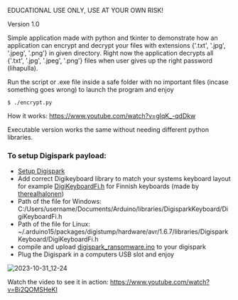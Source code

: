 EDUCATIONAL USE ONLY, USE AT YOUR OWN RISK!

Version 1.0

Simple application made with python and tkinter to demonstrate how an application can encrypt and decrypt your files with extensions {'.txt', '.jpg', '.jpeg', '.png'} in given directory. Right now the application decrypts all {'.txt', '.jpg', '.jpeg', '.png'} files when user gives up the right password (lihapulla). 

Run the script or .exe file inside a safe folder with no important files (incase something goes wrong) to launch the program and enjoy

```
$ ./encrypt.py
```

How it works: https://www.youtube.com/watch?v=glqK_-qdDkw

Executable version works the same without needing different python libraries.

### To setup Digispark payload:
- [Setup Digispark](https://github.com/therealhalonen/PhishSticks/blob/master/notes/ollikainen/notes.md#digispark)
- Add correct Digikeyboard library to match your systems keyboard layout for example [DigiKeyboardFi.h](https://github.com/therealhalonen/DigiKeyboardFi/blob/master/DigiKeyboardFi.h) for Finnish keyboards (made by [therealhalonen](https://github.com/therealhalonen))
- Path of the file for Windows: C:/Users/username/Documents/Arduino/libraries/DigisparkKeyboard/DigiKeyboardFi.h
- Path of the file for Linux: ~/.arduino15/packages/digistump/hardware/avr/1.6.7/libraries/DigisparkKeyboard/DigiKeyboardFi.h
- compile and upload [digispark_ransomware.ino](https://github.com/therealhalonen/PhishSticks/blob/master/digispark/digispark_ransomware/digispark_ransomware.ino) to your digispark
- Plug the Digispark in a computers USB slot and enjoy
  
![2023-10-31_12-24](https://github.com/therealhalonen/PhishSticks/assets/112076418/490686db-b5c4-4c00-9f7f-bc3006bd742b)

Watch the video to see it in action: https://www.youtube.com/watch?v=Bi2QOMSHeKI
